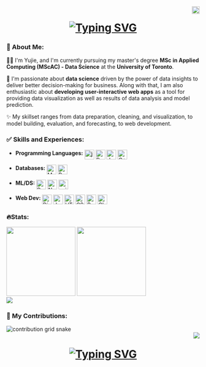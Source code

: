 <div>
  <a href="https://visitorbadge.io/status?path=yujiech00%2Fyujiech00">
    <img align="right" height=20 src="https://api.visitorbadge.io/api/visitors?path=yujiech00%2Fyujiech00&label=Visitors&labelColor=%23000000&countColor=%23f4f4f4&style=flat&labelStyle=none" />
  </a>
</div>

<div>
  <h1 align="center">
    <a href="https://git.io/typing-svg">
      <img src="https://readme-typing-svg.herokuapp.com?font=Fira+Code&size=30&pause=10&center=true&vCenter=true&width=435&lines=Hi+There!%F0%9F%91%8B+I'm+Yujie!"alt="Typing SVG"/>
    </a>
  </h1>
</div>

<div>
  <h3>👀 About Me:</h3>
  <p>👩‍💻 I'm Yujie, and I'm currently pursuing my master's degree <b>MSc in Applied Computing (MScAC) - Data Science</b> at the <b>University of Toronto</b>.</p>
  <p>🥰 I'm passionate about <b>data science</b> driven by the power of data insights to deliver better decision-making for business. Along with that, I am also   enthusiastic about <b>developing user-interactive web apps</b> as a tool for providing data visualization as well as results of data analysis and model prediction.</p>
  <p>✨ My skillset ranges from data preparation, cleaning, and visualization, to model building, evaluation, and forecasting, to web development.</p>
</div>

<div>
  <h3>✅ Skills and Experiences:</h3>
  <ul>
    <li>
      <b>Programming Languages:</b> 
      <img src="https://img.shields.io/badge/python-3670A0?style=flat&logo=python&logoColor=ffdd54" alt="javascript" height="25" align="top"/> 
      <img src="https://img.shields.io/badge/r-%23276DC3.svg?style=flat&logo=r&logoColor=white" alt="R" height="25" align="top"/> 
      <img src="https://img.shields.io/badge/java-%23ED8B00.svg?style=flat&logo=java&logoColor=white" alt="Java" height="25" align="top"/> 
      <img src="https://img.shields.io/badge/c++-%2300599C.svg?style=flat&logo=c%2B%2B&logoColor=white" alt="C++" height="25" align="top"/>
    </li>
  </ul>
  <ul>
    <li>
      <b>Databases:</b>
      <img src="https://img.shields.io/badge/mysql-%2300f.svg?style=flat&logo=mysql&logoColor=white" alt="MySQL" height="25" align="top"/> 
      <img src="https://img.shields.io/badge/postgres-%23316192.svg?style=flat&logo=postgresql&logoColor=white" alt="Postgres" height="25" align="top"/>
    </li>
  </ul>
  <ul>
    <li>
      <b>ML/DS:</b> 
      <img src="https://img.shields.io/badge/pandas-%23150458.svg?style=flat&logo=pandas&logoColor=white" alt="Pandas" height="25" align="top"/> 
      <img src="https://img.shields.io/badge/numpy-%23013243.svg?style=flat&logo=numpy&logoColor=white" alt="NumPy" height="25" align="top"/> 
      <img src="https://img.shields.io/badge/scikit--learn-%23F7931E.svg?style=flat&logo=scikit-learn&logoColor=white" alt="scikit-learn" height="25" align="top"/>
    </li>
  </ul>

  <ul>
    <li>
      <b>Web Dev:</b>
      <img src="https://img.shields.io/badge/django-%23092E20.svg?style=flat&logo=django&logoColor=white" alt="Django" height="25" align="top"/>
      <img src="https://img.shields.io/badge/javascript-%23323330.svg?style=flat&logo=javascript&logoColor=%23F7DF1E" alt="JavaScript" height="25" align="top"/> 
      <img src="https://img.shields.io/badge/html5-%23E34F26.svg?style=flat&logo=html5&logoColor=white" alt="HTML" height="25" align="top"/> 
      <img src="https://img.shields.io/badge/css3-%231572B6.svg?style=flat&logo=css3&logoColor=white" alt="CSS3" height="25" align="top"/> 
      <img src="https://img.shields.io/badge/bootstrap-%23563D7C.svg?style=flat&logo=bootstrap&logoColor=white" alt="Bootstrap" height="25" align="top"/> 
      <img src="https://img.shields.io/badge/chart.js-F5788D.svg?style=flat&logo=chart.js&logoColor=white" alt="Chart.js" height="25" align="top"/>
    </li>
  </ul>
</div>

<div>
  <h3>🔥Stats:</h3>
  <img height=180 src="https://github-readme-stats.vercel.app/api?username=yujiech00&theme=city_light&hide_border=false&include_all_commits=false&count_private=false&show_icons=true&rank_icon=github"/>
  <img height=180 src="https://github-readme-streak-stats.herokuapp.com/?user=yujiech00&theme=city_light&hide_border=false"/><br>
  <img src="https://github-readme-stats.vercel.app/api/top-langs/?username=yujiech00&theme=city_light&hide_border=false&include_all_commits=true&count_private=true&layout=compact"/>
</div>

<div>
  <h3>🐾 My Contributions:</h3>
  <img alt="contribution grid snake" src="https://github.com/yujiech00/yujiech00/blob/output/github-contribution-grid-snake.svg" />
</div>

<div>
  <img align="right" src="https://visitcount.itsvg.in/api?id=yujiech00&icon=0&color=12"/>
</div>

<div>
  <h1 align="center">
    <a href="https://git.io/typing-svg">
      <img src="https://readme-typing-svg.herokuapp.com?font=Fira+Code&size=30&pause=10&center=true&vCenter=true&width=435&lines=Thanks+for+visiting!%F0%9F%92%95" alt="Typing SVG"/>
    </a>
  </h1>
</div>


<!--
**yujiech00/yujiech00** is a ✨ _special_ ✨ repository because its `README.md` (this file) appears on your GitHub profile.

Here are some ideas to get you started:

### Hi there 👋
- 🔭 I’m currently working on ...
- 🌱 I’m currently learning ...
- 👯 I’m looking to collaborate on ...
- 🤔 I’m looking for help with ...
- 💬 Ask me about ...
- 📫 How to reach me: ...
- 😄 Pronouns: ...
- ⚡ Fun fact: ...
<img src="https://skillicons.dev/icons?i=python,r,cpp,java" height="25"/>
-->
